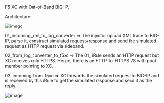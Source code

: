F5 XC with Out-of-Band BIG-IP.

Architecture:

![image](https://github.com/jokoyuliantoro/f5xc-bigip-out-of-band/assets/11230277/378af103-48d5-45bb-adde-06c1992e1245)


01_incoming_xml_to_log_converter => The injector upload XML trace to BIG-IP, parse it, construct simulated request+response and send the simulated request as HTTP request via sideband.

02_from_log_converter_to_f5xc => The 01_ iRule sends an HTTP request but XC receives only HTTPS. Hence, there is an HTTP-to-HTTPS VS with pool member pointing to XC.

03_incoming_from_f5xc => XC forwards the simulated request to BIG-IP and is received by this iRule to get the simulated response and send it as the reply.

![image](https://github.com/jokoyuliantoro/f5xc-bigip-out-of-band/assets/11230277/22aec689-a26e-4978-9a93-01c89c692036)

